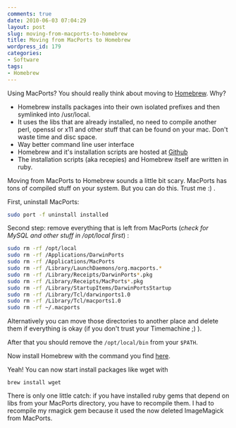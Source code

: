 ```yaml
---
comments: true
date: 2010-06-03 07:04:29
layout: post
slug: moving-from-macports-to-homebrew
title: Moving from MacPorts to Homebrew
wordpress_id: 179
categories:
- Software
tags:
- Homebrew
---
```


Using MacPorts? You should really think about moving to
[Homebrew](http://mxcl.github.com/homebrew/). Why?

  * Homebrew  installs packages into their own isolated prefixes and then
    symlinked into /usr/local.
  * It uses the libs that are already installed, no need to compile another
    perl, openssl or x11 and other stuff that can be found on your mac. Don't
    waste time and disc space.
  * Way better command line user interface
  * Homebrew and it's installation scripts are hosted at
    [Github](http://github.com/mxcl/homebrew)
  * The installation scripts (aka recepies) and Homebrew itself are written in
    ruby.

Moving from MacPorts to Homebrew sounds a little bit scary. MacPorts has tons
of compiled stuff on your system. But you can do this. Trust me :) .

First, uninstall MacPorts:

``` bash
sudo port -f uninstall installed
```

Second step: remove everything that is left from MacPorts (_check for MySQL and
other stuff in /opt/local first_) :

``` bash
sudo rm -rf /opt/local
sudo rm -rf /Applications/DarwinPorts
sudo rm -rf /Applications/MacPorts
sudo rm -rf /Library/LaunchDaemons/org.macports.*
sudo rm -rf /Library/Receipts/DarwinPorts*.pkg
sudo rm -rf /Library/Receipts/MacPorts*.pkg
sudo rm -rf /Library/StartupItems/DarwinPortsStartup
sudo rm -rf /Library/Tcl/darwinports1.0
sudo rm -rf /Library/Tcl/macports1.0
sudo rm -rf ~/.macports
```

Alternatively you can move those directories to another place and delete them
if everything is okay (if you don't trust your Timemachine ;) ).

After that you should remove the `/opt/local/bin`  from your `$PATH`.

Now install Homebrew with the command you find
[here](https://github.com/mxcl/homebrew/wiki/installation).

Yeah! You can now start install packages like wget with

```
brew install wget
```

There is only one little catch: if you have installed ruby gems that depend on
libs from your MacPorts directory, you have to recompile them. I had to
recompile my rmagick gem because it used the now deleted ImageMagick from
MacPorts.
